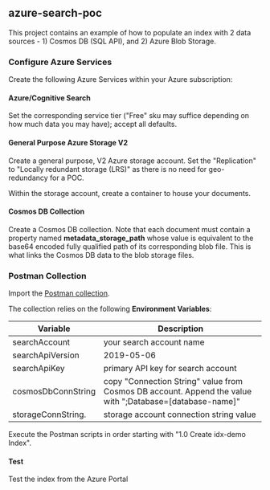 ## azure-search-poc
This project contains an example of how to populate an index with 2 data sources - 1) Cosmos DB (SQL API), and 2) Azure Blob Storage.

### Configure Azure Services
Create the following Azure Services within your Azure subscription:

#### Azure/Cognitive Search
Set the corresponding service tier ("Free" sku may suffice depending on how much data you may have); accept all defaults.

#### General Purpose Azure Storage V2
Create a general purpose, V2 Azure storage account. Set the "Replication" to "Locally redundant storage (LRS)" as there is no need for geo-redundancy for a POC.

Within the storage account, create a container to house your documents.

#### Cosmos DB Collection
Create a Cosmos DB collection. Note that each document must contain a property named <b>metadata_storage_path</b> whose value is equivalent to the base64 encoded fully qualified path of its corresponding blob file. This is what links the Cosmos DB data to the blob storage files.

### Postman Collection
Import the [Postman collection](https://github.com/manalotoj/azure-search-poc/blob/main/A-HRB-CogSearch-POC.postman_collection.json).

The collection relies on the following <b>Environment Variables</b>:

| Variable           | Description                    |
| ------------------ | ------------------------------ |
| searchAccount      | your search account name
| searchApiVersion   | 2019-05-06
| searchApiKey       | primary API key for search account
| cosmosDbConnString | copy "Connection String" value from Cosmos DB account. Append the value with ";Database=[database-name]"
| storageConnString. | storage account connection string value

Execute the Postman scripts in order starting with "1.0 Create idx-demo Index".

#### Test
Test the index from the Azure Portal
